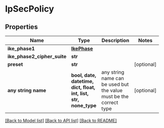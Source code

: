 # IpSecPolicy


## Properties
Name | Type | Description | Notes
------------ | ------------- | ------------- | -------------
**ike_phase1** | [**IkePhase**](IkePhase.md) |  | 
**ike_phase2_cipher_suite** | **str** |  | 
**preset** | **str** |  | [optional] 
**any string name** | **bool, date, datetime, dict, float, int, list, str, none_type** | any string name can be used but the value must be the correct type | [optional]

[[Back to Model list]](../README.md#documentation-for-models) [[Back to API list]](../README.md#documentation-for-api-endpoints) [[Back to README]](../README.md)


